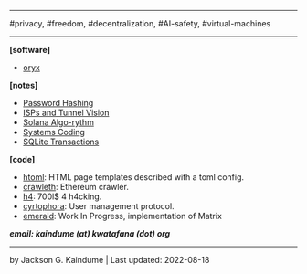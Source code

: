 
---

#privacy, #freedom, #decentralization, #AI-safety, #virtual-machines

---

__[software]__

- [oryx](https://play.google.com/store/apps/details?id=com.kwatafana.org.oryx)

__[notes]__

- [Password Hashing](./writings/password-hashing.html)
- [ISPs and Tunnel Vision](./writings/tunnel_vision.html)
- [Solana Algo-rythm](./writings/solana-algo-rythm.html)
- [Systems Coding](./writings/systems-coding.html)
- [SQLite Transactions](./writings/sqlite-transactions.html)

__[code]__

- [htoml](./projects/htoml.html): HTML page templates described with a toml config.
- [crawleth](./projects/crawleth.html): Ethereum crawler.
- [h4](./projects/h4.html): 700l$ 4 h4cking.
- [cyrtophora](./projects/cyrtophora.html): User management protocol.
- [emerald](./projects/emerald.html): Work In Progress, implementation of Matrix

*__email:  kaindume (at) kwatafana (dot) org__*

---
by Jackson G. Kaindume | Last updated: 2022-08-18
